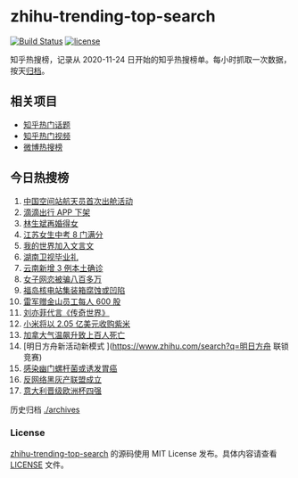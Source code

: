 # zhihu-trending-top-search

[![Build Status](https://github.com/justjavac/zhihu-trending-top-search/workflows/ci/badge.svg?branch=main)](https://github.com/justjavac/zhihu-trending-top-search/actions)
[![license](https://img.shields.io/github/license/justjavac/zhihu-trending-top-search)](https://github.com/justjavac/zhihu-trending-top-search/blob/main/LICENSE)

知乎热搜榜，记录从 2020-11-24 日开始的知乎热搜榜单。每小时抓取一次数据，按天[归档](./archives)。

## 相关项目

- [知乎热门话题](https://github.com/justjavac/zhihu-trending-hot-questions)
- [知乎热门视频](https://github.com/justjavac/zhihu-trending-hot-video)
- [微博热搜榜](https://github.com/justjavac/weibo-trending-hot-search)

## 今日热搜榜

<!-- BEGIN -->
<!-- 最后更新时间 Mon Jul 05 2021 14:09:53 GMT+0800 (China Standard Time) -->

1. [中国空间站航天员首次出舱活动](https://www.zhihu.com/search?q=首次出舱)
2. [滴滴出行 APP 下架](https://www.zhihu.com/search?q=滴滴下架)
3. [林生斌再婚得女](https://www.zhihu.com/search?q=林生斌)
4. [江苏女生中考 8 门满分](https://www.zhihu.com/search?q=中考)
5. [我的世界加入文言文](https://www.zhihu.com/search?q=我的世界)
6. [湖南卫视毕业礼](https://www.zhihu.com/search?q=2021毕业礼)
7. [云南新增 3 例本土确诊](https://www.zhihu.com/search?q=云南疫情)
8. [女子网恋被骗八百多万](https://www.zhihu.com/search?q=网恋被骗)
9. [福岛核电站集装箱腐蚀或凹陷](https://www.zhihu.com/search?q=福岛核电站)
10. [雷军赠金山员工每人 600 股](https://www.zhihu.com/search?q=金山股票)
11. [刘亦菲代言《传奇世界》](https://www.zhihu.com/search?q=传奇世界手游)
12. [小米将以 2.05 亿美元收购紫米](https://www.zhihu.com/search?q=小米收购紫米)
13. [加拿大气温飙升致上百人死亡](https://www.zhihu.com/search?q=加拿大气温飙升)
14. [明日方舟新活动新模式 ](https://www.zhihu.com/search?q=明日方舟 联锁竞赛)
15. [感染幽门螺杆菌或诱发胃癌](https://www.zhihu.com/search?q=幽门螺杆菌)
16. [反网络黑灰产联盟成立](https://www.zhihu.com/search?q=TapTap)
17. [意大利晋级欧洲杯四强](https://www.zhihu.com/search?q=意大利队)

<!-- END -->

历史归档 [./archives](./archives)

### License

[zhihu-trending-top-search](https://github.com/justjavac/zhihu-trending-top-search)
的源码使用 MIT License 发布。具体内容请查看 [LICENSE](./LICENSE) 文件。
